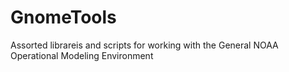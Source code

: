 GnomeTools
==========

Assorted librareis and scripts for working with the General NOAA Operational Modeling Environment
